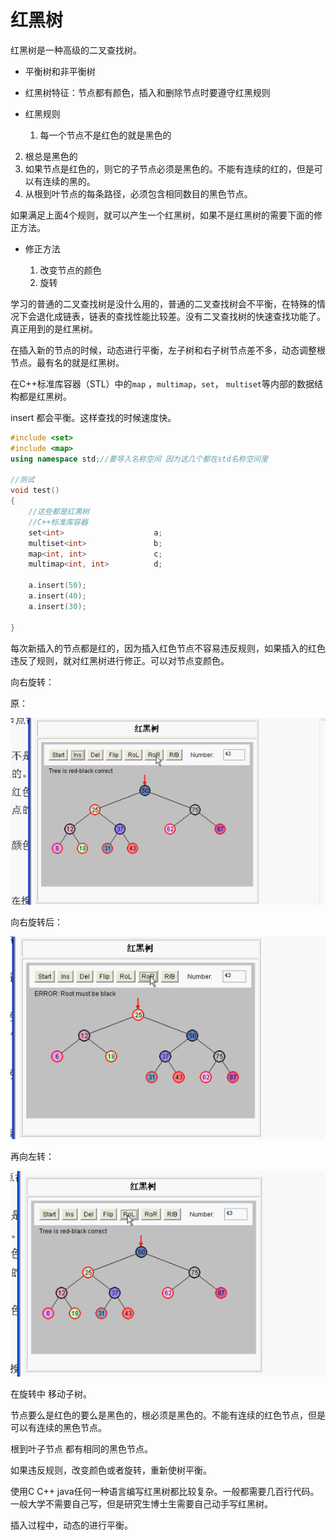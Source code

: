 # 红黑树

红黑树是一种高级的二叉查找树。

- 平衡树和非平衡树
- 红黑树特征：节点都有颜色，插入和删除节点时要遵守红黑规则
- 红黑规则

  1. 每一个节点不是红色的就是黑色的
2. 根总是黑色的
  3. 如果节点是红色的，则它的子节点必须是黑色的。不能有连续的红的，但是可以有连续的黑的。
4. 从根到叶节点的每条路径，必须包含相同数目的黑色节点。

如果满足上面4个规则，就可以产生一个红黑树，如果不是红黑树的需要下面的修正方法。

- 修正方法

  1. 改变节点的颜色
  2. 旋转

学习的普通的二叉查找树是没什么用的，普通的二叉查找树会不平衡，在特殊的情况下会退化成链表，链表的查找性能比较差。没有二叉查找树的快速查找功能了。真正用到的是红黑树。

在插入新的节点的时候，动态进行平衡，左子树和右子树节点差不多，动态调整根节点。最有名的就是红黑树。

在C++标准库容器（STL）中的`map` ，`multimap`，`set`， `multiset`等内部的数据结构都是红黑树。

insert 都会平衡。这样查找的时候速度快。

```c++
#include <set>
#include <map>
using namespace std;//要导入名称空间 因为这几个都在std名称空间里

//测试
void test()
{
    //这些都是红黑树
  	//C++标准库容器
    set<int>                    a;
    multiset<int>               b;
    map<int, int>               c;
    multimap<int, int>          d;
    
    a.insert(50);
    a.insert(40);
    a.insert(30);
    
}
```

每次新插入的节点都是红的，因为插入红色节点不容易违反规则，如果插入的红色违反了规则，就对红黑树进行修正。可以对节点变颜色。

向右旋转：

原：

![image-20190617115938245](assets/image-20190617115938245.png)

向右旋转后：

![image-20190617120003251](assets/image-20190617120003251.png)

再向左转：

![image-20190617120128547](assets/image-20190617120128547.png)



在旋转中 移动子树。 

节点要么是红色的要么是黑色的，根必须是黑色的。不能有连续的红色节点，但是可以有连续的黑色节点。

根到叶子节点 都有相同的黑色节点。

如果违反规则，改变颜色或者旋转，重新使树平衡。

使用C C++ java任何一种语言编写红黑树都比较复杂。一般都需要几百行代码。一般大学不需要自己写，但是研究生博士生需要自己动手写红黑树。

插入过程中，动态的进行平衡。

